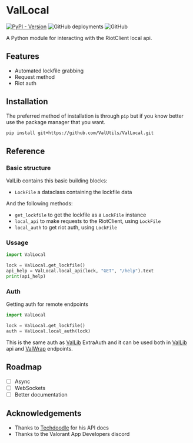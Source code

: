 # ValLocal

[![PyPI - Version](https://img.shields.io/pypi/v/ValLocal?label=ValLocal)](https://pypi.org/project/ValLocal/)
![GitHub deployments](https://img.shields.io/github/deployments/ValUtils/ValLocal/deploy?label=deploy)
![GitHub](https://img.shields.io/github/license/ValUtils/ValLocal)

A Python module for interacting with the RiotClient local api.

## Features

- Automated lockfile grabbing
- Request method
- Riot auth

## Installation

The preferred method of installation is through `pip` but if you know better use the package manager that you want.

```sh
pip install git+https://github.com/ValUtils/ValLocal.git
```

## Reference

### Basic structure

ValLib contains this basic building blocks:

- `LockFile` a dataclass containing the lockfile data

And the following methods:

- `get_lockfile` to get the lockfile as a `LockFile` instance
- `local_api` to make requests to the RiotClient, using `LockFile`
- `local_auth` to get riot auth, using `LockFile`

### Ussage

```python
import ValLocal

lock = ValLocal.get_lockfile()
api_help = ValLocal.local_api(lock, "GET", "/help").text
print(api_help)
```

### Auth

Getting auth for remote endpoints

```python
import ValLocal

lock = ValLocal.get_lockfile()
auth = ValLocal.local_auth(lock)
```

This is the same auth as [ValLib](https://github.com/ValUtils/ValLib) ExtraAuth and it can be used both in [ValLib](https://github.com/ValUtils/ValLib) api and [ValWrap](https://github.com/ValUtils/ValWrap) endpoints.

## Roadmap

- [ ] Async
- [ ] WebSockets
- [ ] Better documentation

## Acknowledgements

- Thanks to [Techdoodle](https://github.com/techchrism) for his API docs
- Thanks to the Valorant App Developers discord
